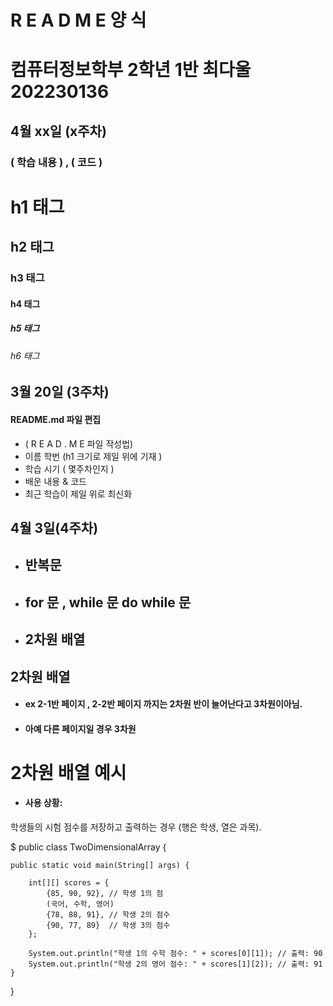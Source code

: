 # R    E    A     D     M       E       양          식 

# 컴퓨터정보학부 2학년 1반 최다울 202230136

## 4월 xx일 (x주차)
### ( 학습 내용 ) , ( 코드 )

# h1 태그
## h2 태그
### h3 태그
#### h4 태그
##### h5 태그
###### h6 태그

## 3월 20일 (3주차)
#### README.md 파일 편집
* ( R E A D . M E 파일 작성법)
* 이름 학번 (h1 크기로 제일 위에 기재 )
* 학습 시기 ( 몇주차인지 )
* 배운 내용 & 코드
* 최근 학습이 제일 위로 최신화


## 4월 3일(4주차)
- ## 반복문
- ## for 문 , while 문 do while 문
- ## 2차원 배열

## 2차원 배열 
- #### ex 2-1반 페이지 , 2-2반 페이지 까지는 2차원 반이 늘어난다고 3차원이아님.
- #### 아예 다른 페이지일 경우 3차원
# 2차원 배열 예시
- #### 사용 상황: 
학생들의 시험 점수를 저장하고 출력하는 경우 (행은 학생, 열은 과목).

$ public class TwoDimensionalArray {

    public static void main(String[] args) {

        int[][] scores = {
            {85, 90, 92}, // 학생 1의 점
            (국어, 수학, 영어)
            {78, 88, 91}, // 학생 2의 점수
            {90, 77, 89}  // 학생 3의 점수
        };

        System.out.println("학생 1의 수학 점수: " + scores[0][1]); // 출력: 90
        System.out.println("학생 2의 영어 점수: " + scores[1][2]); // 출력: 91
    }
}

